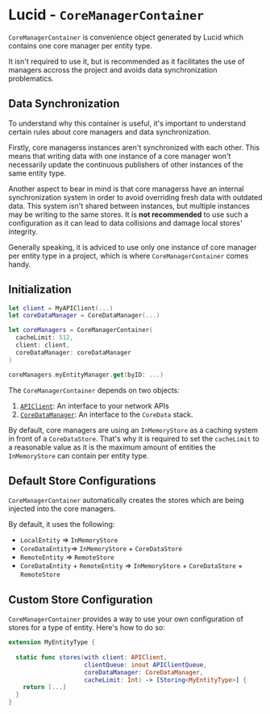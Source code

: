 # Lucid - `CoreManagerContainer`

`CoreManagerContainer` is convenience object generated by Lucid which contains one core manager per entity type.

It isn't required to use it, but is recommended as it facilitates the use of managers accross the project and avoids data synchronization problematics.

## Data Synchronization

To understand why this container is useful, it's important to understand certain rules about core managers and data synchronization.

Firstly, core managerss instances aren't synchronized with each other. This means that writing data with one instance of a core manager won't necessarily update the continuous publishers of other instances of the same entity type.

Another aspect to bear in mind is that core managerss have an internal synchronization system in order to avoid overriding fresh data with outdated data. This system isn't shared between instances, but multiple instances may be writing to the same stores. It is **not recommended** to use such a configuration as it can lead to data collisions and damage local stores' integrity.

Generally speaking, it is adviced to use only one instance of core manager per entity type in a project, which is where `CoreManagerContainer` comes handy.

## Initialization

```swift
let client = MyAPIClient(...)
let coreDataManager = CoreDataManager(...)

let coreManagers = CoreManagerContainer(
  cacheLimit: 512,
  client: client,
  coreDataManager: coreDataManager
)

coreManagers.myEntityManager.get(byID: ...)
```

The `CoreManagerContainer` depends on two objects:

1. [`APIClient`](./Client.md): An interface to your network APIs
2. [`CoreDataManager`](./CoreData.md): An interface to the `CoreData` stack.

By default, core managers are using an `InMemoryStore` as a caching system in front of a `CoreDataStore`. That's why it is required to set the `cacheLimit` to a reasonable value as it is the maximum amount of entities the `InMemoryStore` can contain per entity type.

## Default Store Configurations

`CoreManagerContainer` automatically creates the stores which are being injected into the core managers. 

By default, it uses the following:

- `LocalEntity` => `InMemoryStore`
- `CoreDataEntity`=> `InMemoryStore` + `CoreDataStore`
- `RemoteEntity` => `RemoteStore`
- `CoreDataEntity` + `RemoteEntity` => `InMemoryStore` + `CoreDataStore` + `RemoteStore`

## Custom Store Configuration

`CoreManagerContainer` provides a way to use your own configuration of stores for a type of entity. Here's how to do so:

```swift
extension MyEntityType {
  
  static func stores(with client: APIClient,
                     clientQueue: inout APIClientQueue,
                     coreDataManager: CoreDataManager,
                     cacheLimit: Int) -> [Storing<MyEntityType>] { 
    return [...]
  }
}
```
